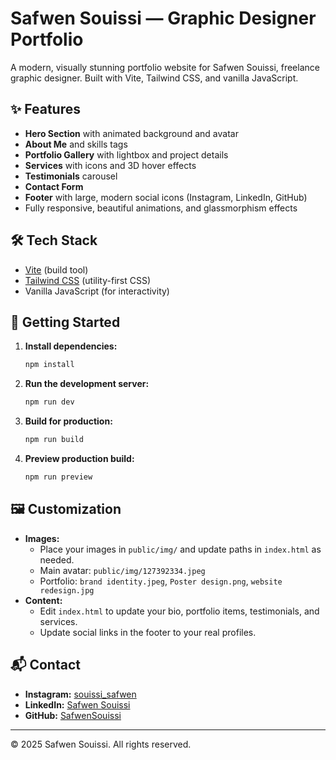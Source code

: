 # Safwen Souissi — Graphic Designer Portfolio

A modern, visually stunning portfolio website for Safwen Souissi, freelance graphic designer. Built with Vite, Tailwind CSS, and vanilla JavaScript.

## ✨ Features
- **Hero Section** with animated background and avatar
- **About Me** and skills tags
- **Portfolio Gallery** with lightbox and project details
- **Services** with icons and 3D hover effects
- **Testimonials** carousel
- **Contact Form**
- **Footer** with large, modern social icons (Instagram, LinkedIn, GitHub)
- Fully responsive, beautiful animations, and glassmorphism effects

## 🛠️ Tech Stack
- [Vite](https://vitejs.dev/) (build tool)
- [Tailwind CSS](https://tailwindcss.com/) (utility-first CSS)
- Vanilla JavaScript (for interactivity)

## 🚀 Getting Started
1. **Install dependencies:**
   ```bash
   npm install
   ```
2. **Run the development server:**
   ```bash
   npm run dev
   ```
3. **Build for production:**
   ```bash
   npm run build
   ```
4. **Preview production build:**
   ```bash
   npm run preview
   ```

## 🖼️ Customization
- **Images:**
  - Place your images in `public/img/` and update paths in `index.html` as needed.
  - Main avatar: `public/img/127392334.jpeg`
  - Portfolio: `brand identity.jpeg`, `Poster design.png`, `website redesign.jpg`
- **Content:**
  - Edit `index.html` to update your bio, portfolio items, testimonials, and services.
  - Update social links in the footer to your real profiles.

## 📬 Contact
- **Instagram:** [souissi_safwen](https://www.instagram.com/souissi_safwen/)
- **LinkedIn:** [Safwen Souissi](https://www.linkedin.com/in/safwen-souissi/)
- **GitHub:** [SafwenSouissi](https://github.com/SafwenSouissi)

---

© 2025 Safwen Souissi. All rights reserved. 